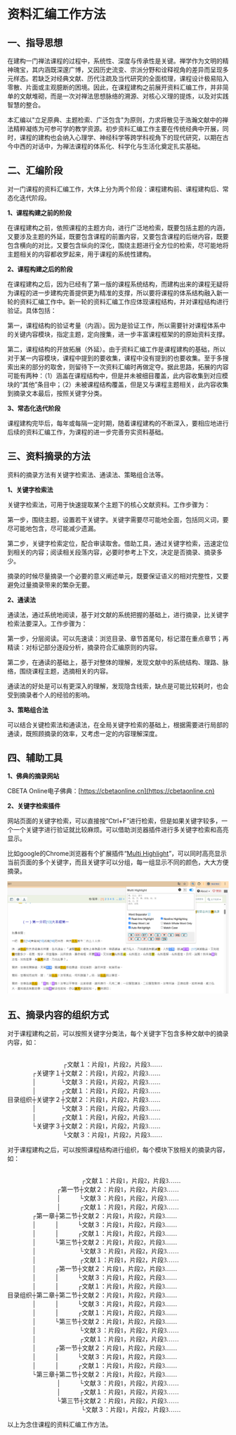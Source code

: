 # 资料汇编工作方法

## 一、指导思想
在建构一门禅法课程的过程中，系统性、深度与传承性是关键。禅学作为文明的精神瑰宝，其内涵既深邃广博，又因历史流变、宗派分野和诠释视角的差异而呈现多元样态。若缺乏对经典文献、历代注疏及当代研究的全面梳理，课程设计极易陷入零散、片面或主观臆断的困境。因此，在课程建构之前展开资料汇编工作，并非简单的文献堆砌，而是一次对禅法思想脉络的溯源、对核心义理的提炼，以及对实践智慧的整合。

本汇编以"立足原典、主题检索、广泛包含"为原则，力求将散见于浩瀚文献中的禅法精粹凝练为可参可学的教学资源。初步资料汇编工作主要在传统经典中开展，同时，课程的建构也会纳入心理学、神经科学等跨学科视角下的现代研究，以期在古今中西的对话中，为禅法课程的体系化、科学化与生活化奠定扎实基础。

## 二、汇编阶段

对一门课程的资料汇编工作，大体上分为两个阶段：课程建构前、课程建构后、常态化迭代阶段。

**1、课程构建之前的阶段**

在课程建构之前，依照课程的主题方向，进行广泛地检索，既要包括主题的内涵，又要涉及主题的外延，既要包含课程的前置内容，又要包含课程的后继内容，既要包含横向的对比，又要包含纵向的深化，围绕主题进行全方位的检索，尽可能地将主题相关的内容都收罗起来，用于课程的系统性建构。

**2、课程构建之后的阶段**

在课程建构之后，因为已经有了第一版的课程系统结构，而建构出来的课程无疑将为课程的进一步建构完善提供更为精准的支撑，所以要将课程的体系结构融入新一轮的资料汇编工作中。新一轮的资料汇编工作应体现课程结构，并对课程结构进行验证。具体包括：

第一，课程结构的验证考量（内涵）。因为是验证工作，所以需要针对课程体系中的关键内容模块，指定主题，定向搜集，进一步丰富课程框架的的原始资料支撑。

第二，课程结构的开放拓展（外延）。由于资料汇编工作是课程建构的基础，所以对于某一内容模块，课程中提到的要收集，课程中没有提到的也要收集。至于多搜索出来的部分的取舍，则留待下一次资料汇编时再做定夺。据此思路，拓展的内容可能有两种：（1）涵盖在课程结构中，但是并未被细目覆盖，此内容收集到对应模块的“其他”条目中；（2）未被课程结构覆盖，但是又与课程主题相关，此内容收集到摘录文本最后，按照关键字分类。

**3、常态化迭代阶段**

课程建构完毕后，每年或每隔一定时期，随着课程建构的不断深入，要相应地进行后续的资料汇编工作，为课程的进一步完善夯实资料基础。

## 三、资料摘录的方法

资料的摘录方法有关键字检索法、通读法、策略组合法等。

**1、关键字检索法**

关键字检索法，可用于快速提取某个主题下的核心文献资料。工作步骤为：

第一步，围绕主题，设置若干关键字。关键字需要尽可能地全面，包括同义词，要尽可能地包含，尽可能减少遗漏。

第二步，关键字检索定位，配合审读取舍。借助工具，通过关键字检索，迅速定位到相关的内容；阅读相关段落内容，必要时参考上下文，决定是否摘录、摘录多少。

摘录的时候尽量摘录一个必要的意义阐述单元，既要保证语义的相对完整性，又要避免过量摘录带来的繁杂无要。

**2、通读法**

通读法，通过系统地阅读，基于对文献的系统把握的基础上，进行摘录，比关键字检索法要深入。工作步骤为：

第一步，分层阅读。可以先速读：浏览目录、章节首尾句，标记潜在重点章节；再精读：对标记部分逐段分析，摘录符合汇编原则的内容。

第二步，在通读的基础上，基于对整体的理解，发现文献中的系统结构、理路、脉络，围绕课程主题，选摘相关的内容。

通读法的好处是可以有更深入的理解，发现隐含线索，缺点是可能比较耗时，也会受到摘录者个人的经验的影响。

**3、策略组合法**

可以结合关键检索法和通读法，在全局关键字检索的基础上，根据需要进行局部的通读，既照顾摘录的效率，又考虑一定的内容理解深度。

## 四、辅助工具

**1、佛典的摘录网站**

CBETA Online电子佛典：[https://cbetaonline.cn](https://cbetaonline.cn)

**2、关键字检索插件**

网站页面的关键字检索，可以直接按“Ctrl+F”进行检索，但是如果关键字较多，一个一个关键字进行验证就比较麻烦。可以借助浏览器插件进行多关键字检索和高亮显示。

比如google的Chrome浏览器有个扩展插件“[Multi Highlight](https://chromewebstore.google.com/detail/multi-highlight/ghinpogonpmlphfkmnjfapdaoaainejn)”，可以同时高亮显示当前页面的多个关键字，而且关键字可以分组，每一组显示不同的颜色，大大方便摘录。

![alt text](extract.png)

## 五、摘录内容的组织方式

对于课程建构之前，可以按照关键字分类法，每个关键字下包含多种文献中的摘录内容，如：
<div style="font-family: 'SimSun', STSong, serif; white-space: pre-wrap;">
　　　　　　　　　┌文献１：片段1，片段2，片段3……
　　　　┌关键字１┼文献２：片段1，片段2，片段3……
　　　　│　　　　└文献３：片段1，片段2，片段3……
　　　　│　　　　┌文献１：片段1，片段2，片段3……
目录组织┼关键字２┼文献２：片段1，片段2，片段3……
　　　　│　　　　└文献３：片段1，片段2，片段3……
　　　　│　　　　┌文献１：片段1，片段2，片段3……
　　　　└关键字３┼文献２：片段1，片段2，片段3……
　　　　　　　　　└文献３：片段1，片段2，片段3……
</div>

对于课程建构之后，可以按照课程结构进行组织，每个模块下放相关的摘录内容，如：
<div style="font-family: 'SimSun', STSong, serif; white-space: pre-wrap;">
　　　　　　　　　　　　┌文献１：片段1，片段2，片段3……
　　　　　　　　┌第一节┼文献２：片段1，片段2，片段3……
　　　　　　　　│　　　└文献３：片段1，片段2，片段3……
　　　　　　　　│　　　┌文献１：片段1，片段2，片段3……
　　　　┌第一章┼第二节┼文献２：片段1，片段2，片段3……
　　　　│　　　│　　　└文献３：片段1，片段2，片段3……
　　　　│　　　│　　　┌文献１：片段1，片段2，片段3……
　　　　│　　　└第三节┼文献２：片段1，片段2，片段3……
　　　　│　　　　　　　└文献３：片段1，片段2，片段3……
　　　　│　　　　　　　┌文献１：片段1，片段2，片段3……
　　　　│　　　┌第一节┼文献２：片段1，片段2，片段3……
　　　　│　　　│　　　└文献３：片段1，片段2，片段3……
　　　　│　　　│　　　┌文献１：片段1，片段2，片段3……
目录组织┼第二章┼第二节┼文献２：片段1，片段2，片段3……
　　　　│　　　│　　　└文献３：片段1，片段2，片段3……
　　　　│　　　│　　　┌文献１：片段1，片段2，片段3……
　　　　│　　　└第三节┼文献２：片段1，片段2，片段3……
　　　　│　　　　　　　└文献３：片段1，片段2，片段3……
　　　　│　　　　　　　┌文献１：片段1，片段2，片段3……
　　　　│　　　┌第一节┼文献２：片段1，片段2，片段3……
　　　　│　　　│　　　└文献３：片段1，片段2，片段3……
　　　　│　　　│　　　┌文献１：片段1，片段2，片段3……
　　　　└第三章┼第二节┼文献２：片段1，片段2，片段3……
　　　　　　　　│　　　└文献３：片段1，片段2，片段3……
　　　　　　　　│　　　┌文献１：片段1，片段2，片段3……
　　　　　　　　└第三节┼文献２：片段1，片段2，片段3……
　　　　　　　　　　　　└文献３：片段1，片段2，片段3……
</div>

以上为念住课程的资料汇编工作方法。